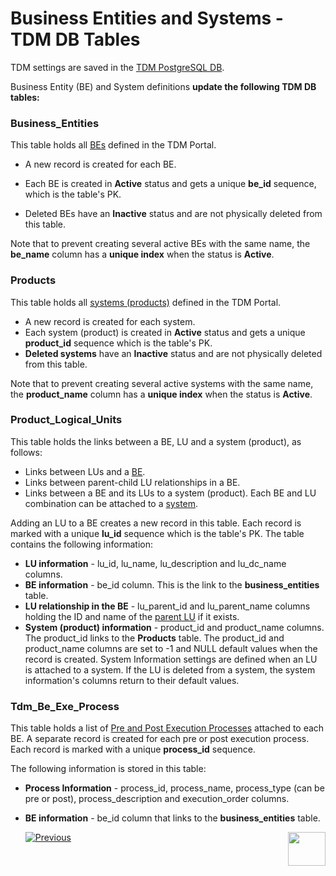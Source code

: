 # Business Entities and Systems - TDM DB Tables

TDM settings are saved in the [TDM PostgreSQL DB](/articles/TDM/tdm_architecture/02_tdm_database.md). 

Business Entity (BE) and System definitions **update the following TDM DB tables:**

### Business_Entities

This table holds all [BEs](04_tdm_gui_business_entity_window.md) defined in the TDM Portal. 

-  A new record is created for each BE. 
-  Each BE is created in **Active** status and gets a unique **be_id** sequence, which is the table's PK.

- Deleted BEs have an **Inactive** status and are not physically deleted from this table.

Note that to prevent creating several active BEs with the same name, the **be_name** column has a **unique index** when the status is **Active**.

### Products

This table holds all [systems (products)](05_tdm_gui_product_window.md) defined in the TDM Portal.
-  A new record is created for each system.  
-  Each system (product) is created in **Active** status and gets a unique **product_id** sequence which is the table's PK. 
-  **Deleted systems** have an **Inactive** status and are not physically deleted from this table.

Note that to prevent creating several active systems with the same name, the **product_name** column has a **unique index** when the status is **Active**. 

### Product_Logical_Units

This table holds the links between a BE, LU and a system (product), as follows:
- Links between LUs and a [BE](04_tdm_gui_business_entity_window.md).
- Links between parent-child LU relationships in a BE.
- Links between a BE and its LUs to a system (product). Each BE and LU combination can be attached to a [system](05_tdm_gui_product_window.md).

Adding an LU to a BE creates a new record in this table. Each record is marked with a unique **lu_id** sequence which is the table's PK. The table contains the following information:

- **LU information** - lu_id, lu_name, lu_description and lu_dc_name columns. 
- **BE information** - be_id column. This is the link to the **business_entities** table.
- **LU relationship in the BE** - lu_parent_id and lu_parent_name columns holding the ID and name of the [parent LU](/articles/TDM/tdm_overview/03_business_entity_overview.md#building-an-lu-hierarchy-in-a-be) if it exists. 
- **System (product) information** - product_id and product_name columns. The product_id links to the **Products** table.  The product_id and product_name columns are set to -1 and NULL default values when the record is created. System Information settings are defined when an LU is attached to a system. If the LU is deleted from a system, the system information's columns return to their default values.

### Tdm_Be_Exe_Process

This table holds a list of [Pre and Post Execution Processes](/articles/TDM/tdm_gui/04_tdm_gui_business_entity_window.md#pre-and-post-execution-processes-tabs) attached to each BE. A separate record is created for each pre or post execution process. Each record is marked with a unique **process_id** sequence.

The following information is stored in this table:

- **Process Information** -  process_id, process_name, process_type (can be pre or post), process_description and execution_order columns.
- **BE information** -  be_id column that links to the **business_entities** table.



  [![Previous](/articles/images/Previous.png)](05_tdm_gui_product_window.md)[<img align="right" width="60" height="54" src="/articles/images/Next.png">](07_tdm_gui_environment_overview.md)



